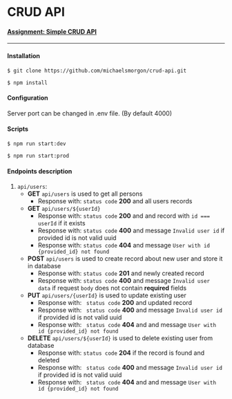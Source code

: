 # CRUD API

#### [Assignment: Simple CRUD API](https://github.com/AlreadyBored/nodejs-assignments/blob/main/assignments/crud-api/assignment.md)

---

#### Installation

```
$ git clone https://github.com/michaelsmorgon/crud-api.git
```

```
$ npm install
```

#### Configuration

Server port can be changed in .env file. (By default 4000)

#### Scripts

```
$ npm run start:dev
```

```
$ npm run start:prod
```

#### Endpoints description

1. `api/users`:
   - **GET** `api/users` is used to get all persons
     - Response with: `status code` **200** and all users records
   - **GET** `api/users/${userId}`
     - Response with: `status code` **200** and and record with `id === userId` if it exists
     - Response with: `status code` **400** and message `Invalid user id` if provided id is not valid uuid
     - Response with: `status code` **404** and message `User with id {provided_id} not found`
   - **POST** `api/users` is used to create record about new user and store it in database
     - Response with: `status code` **201** and newly created record
     - Response with: `status code` **400** and message `Invalid user data` if request `body` does not contain **required** fields
   - **PUT** `api/users/{userId}` is used to update existing user
     - Response with: ` status code` **200** and updated record
     - Response with: ` status code` **400** and message `Invalid user id` if provided id is not valid uuid
     - Response with: ` status code` **404** and and message `User with id {provided_id} not found`
   - **DELETE** `api/users/${userId}` is used to delete existing user from database
     - Response with: `status code` **204** if the record is found and deleted
     - Response with: ` status code` **400** and message `Invalid user id` if provided id is not valid uuid
     - Response with: ` status code` **404** and and message `User with id {provided_id} not found`
